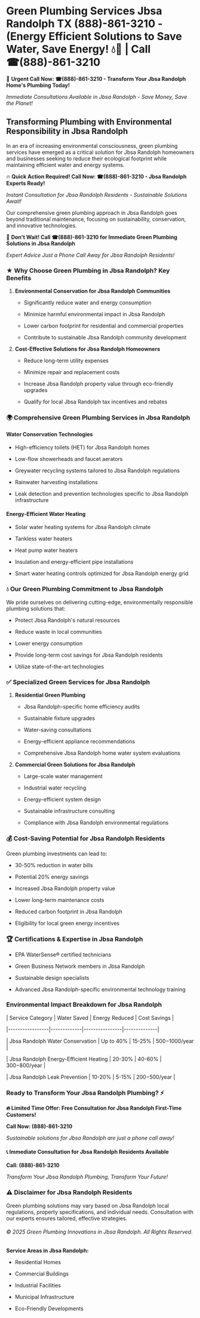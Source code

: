 # Green Plumbing Services Jbsa Randolph TX (888)-861-3210 - (Energy Efficient Solutions to Save Water, Save Energy! 💧🌿 | Call ☎(888)-861-3210

🚨 **Urgent Call Now: ☎(888)-861-3210 - Transform Your Jbsa Randolph Home's Plumbing Today!**
*Immediate Consultations Available in Jbsa Randolph - Save Money, Save the Planet!*

## Transforming Plumbing with Environmental Responsibility in Jbsa Randolph

In an era of increasing environmental consciousness, green plumbing services have emerged as a critical solution for Jbsa Randolph homeowners and businesses seeking to reduce their ecological footprint while maintaining efficient water and energy systems. 

🔥 **Quick Action Required! Call Now: ☎(888)-861-3210 - Jbsa Randolph Experts Ready!**
*Instant Consultation for Jbsa Randolph Residents - Sustainable Solutions Await!*

Our comprehensive green plumbing approach in Jbsa Randolph goes beyond traditional maintenance, focusing on sustainability, conservation, and innovative technologies.

🚨 **Don't Wait! Call ☎(888)-861-3210 for Immediate Green Plumbing Solutions in Jbsa Randolph**
*Expert Advice Just a Phone Call Away for Jbsa Randolph Residents!*

### ★ Why Choose Green Plumbing in Jbsa Randolph? Key Benefits

1. **Environmental Conservation for Jbsa Randolph Communities** 
   - Significantly reduce water and energy consumption
   - Minimize harmful environmental impact in Jbsa Randolph
   - Lower carbon footprint for residential and commercial properties
   - Contribute to sustainable Jbsa Randolph community development

2. **Cost-Effective Solutions for Jbsa Randolph Homeowners** 
   - Reduce long-term utility expenses
   - Minimize repair and replacement costs
   - Increase Jbsa Randolph property value through eco-friendly upgrades
   - Qualify for local Jbsa Randolph tax incentives and rebates

### 🌍 Comprehensive Green Plumbing Services in Jbsa Randolph

#### Water Conservation Technologies
- High-efficiency toilets (HET) for Jbsa Randolph homes
- Low-flow showerheads and faucet aerators
- Greywater recycling systems tailored to Jbsa Randolph regulations
- Rainwater harvesting installations
- Leak detection and prevention technologies specific to Jbsa Randolph infrastructure

#### Energy-Efficient Water Heating
- Solar water heating systems for Jbsa Randolph climate
- Tankless water heaters
- Heat pump water heaters
- Insulation and energy-efficient pipe installations
- Smart water heating controls optimized for Jbsa Randolph energy grid

### 💧 Our Green Plumbing Commitment to Jbsa Randolph

We pride ourselves on delivering cutting-edge, environmentally responsible plumbing solutions that:
- Protect Jbsa Randolph's natural resources
- Reduce waste in local communities
- Lower energy consumption
- Provide long-term cost savings for Jbsa Randolph residents
- Utilize state-of-the-art technologies

### ✅ Specialized Green Services for Jbsa Randolph

1. **Residential Green Plumbing**
   - Jbsa Randolph-specific home efficiency audits
   - Sustainable fixture upgrades
   - Water-saving consultations
   - Energy-efficient appliance recommendations
   - Comprehensive Jbsa Randolph home water system evaluations

2. **Commercial Green Solutions for Jbsa Randolph**
   - Large-scale water management
   - Industrial water recycling
   - Energy-efficient system design
   - Sustainable infrastructure consulting
   - Compliance with Jbsa Randolph environmental regulations

### 💰 Cost-Saving Potential for Jbsa Randolph Residents

Green plumbing investments can lead to:
- 30-50% reduction in water bills
- Potential 20% energy savings
- Increased Jbsa Randolph property value
- Lower long-term maintenance costs
- Reduced carbon footprint in Jbsa Randolph
- Eligibility for local green energy incentives

### 🏆 Certifications & Expertise in Jbsa Randolph

- EPA WaterSense® certified technicians
- Green Business Network members in Jbsa Randolph
- Sustainable design specialists
- Advanced Jbsa Randolph-specific environmental technology training

### Environmental Impact Breakdown for Jbsa Randolph

| Service Category | Water Saved | Energy Reduced | Cost Savings |
|-----------------|-------------|----------------|--------------|
| Jbsa Randolph Water Conservation | Up to 40% | 15-25% | $500-$1000/year |
| Jbsa Randolph Energy-Efficient Heating | 20-30% | 40-60% | $300-$800/year |
| Jbsa Randolph Leak Prevention | 10-20% | 5-15% | $200-$500/year |

### Ready to Transform Your Jbsa Randolph Plumbing? ⚡

**🔥 Limited Time Offer: Free Consultation for Jbsa Randolph First-Time Customers!**

**Call Now: (888)-861-3210**
*Sustainable solutions for Jbsa Randolph are just a phone call away!*

#### 📞 Immediate Consultation for Jbsa Randolph Residents Available

**Call: (888)-861-3210**
*Transform Your Jbsa Randolph Plumbing, Transform Your Future!*

### ⚠️ Disclaimer for Jbsa Randolph Residents

Green plumbing solutions may vary based on Jbsa Randolph local regulations, property specifications, and individual needs. Consultation with our experts ensures tailored, effective strategies.

###### © 2025 Green Plumbing Innovations in Jbsa Randolph. All Rights Reserved.

**Service Areas in Jbsa Randolph:** 
- Residential Homes
- Commercial Buildings
- Industrial Facilities
- Municipal Infrastructure
- Eco-Friendly Developments